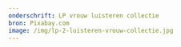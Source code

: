 ```yaml
---
onderschrift: LP vrouw luisteren collectie
bron: Pixabay.com
image: /img/lp-2-luisteren-vrouw-collectie.jpg
---
```

